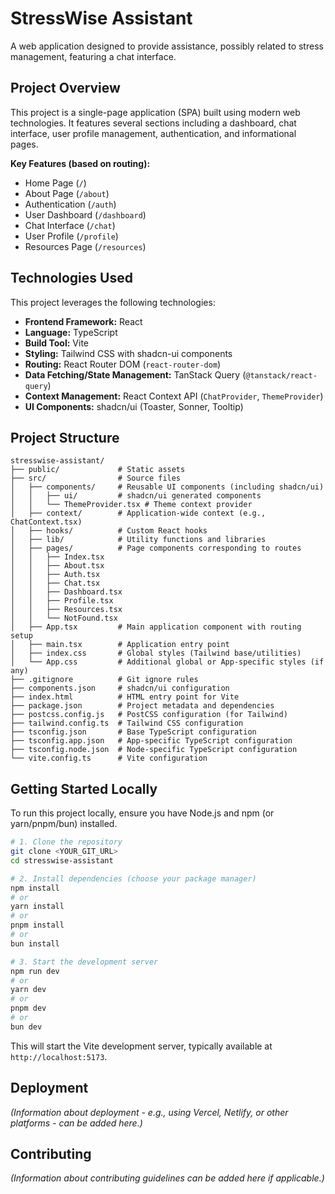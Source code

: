 # StressWise Assistant

A web application designed to provide assistance, possibly related to stress management, featuring a chat interface.

## Project Overview

This project is a single-page application (SPA) built using modern web technologies. It features several sections including a dashboard, chat interface, user profile management, authentication, and informational pages.

**Key Features (based on routing):**
- Home Page (`/`)
- About Page (`/about`)
- Authentication (`/auth`)
- User Dashboard (`/dashboard`)
- Chat Interface (`/chat`)
- User Profile (`/profile`)
- Resources Page (`/resources`)

## Technologies Used

This project leverages the following technologies:

- **Frontend Framework:** React
- **Language:** TypeScript
- **Build Tool:** Vite
- **Styling:** Tailwind CSS with shadcn-ui components
- **Routing:** React Router DOM (`react-router-dom`)
- **Data Fetching/State Management:** TanStack Query (`@tanstack/react-query`)
- **Context Management:** React Context API (`ChatProvider`, `ThemeProvider`)
- **UI Components:** shadcn/ui (Toaster, Sonner, Tooltip)

## Project Structure

```
stresswise-assistant/
├── public/             # Static assets
├── src/                # Source files
│   ├── components/     # Reusable UI components (including shadcn/ui)
│   │   ├── ui/         # shadcn/ui generated components
│   │   └── ThemeProvider.tsx # Theme context provider
│   ├── context/        # Application-wide context (e.g., ChatContext.tsx)
│   ├── hooks/          # Custom React hooks
│   ├── lib/            # Utility functions and libraries
│   ├── pages/          # Page components corresponding to routes
│   │   ├── Index.tsx
│   │   ├── About.tsx
│   │   ├── Auth.tsx
│   │   ├── Chat.tsx
│   │   ├── Dashboard.tsx
│   │   ├── Profile.tsx
│   │   ├── Resources.tsx
│   │   └── NotFound.tsx
│   ├── App.tsx         # Main application component with routing setup
│   ├── main.tsx        # Application entry point
│   ├── index.css       # Global styles (Tailwind base/utilities)
│   └── App.css         # Additional global or App-specific styles (if any)
├── .gitignore          # Git ignore rules
├── components.json     # shadcn/ui configuration
├── index.html          # HTML entry point for Vite
├── package.json        # Project metadata and dependencies
├── postcss.config.js   # PostCSS configuration (for Tailwind)
├── tailwind.config.ts  # Tailwind CSS configuration
├── tsconfig.json       # Base TypeScript configuration
├── tsconfig.app.json   # App-specific TypeScript configuration
├── tsconfig.node.json  # Node-specific TypeScript configuration
└── vite.config.ts      # Vite configuration
```

## Getting Started Locally

To run this project locally, ensure you have Node.js and npm (or yarn/pnpm/bun) installed.

```sh
# 1. Clone the repository
git clone <YOUR_GIT_URL>
cd stresswise-assistant

# 2. Install dependencies (choose your package manager)
npm install
# or
yarn install
# or
pnpm install
# or
bun install

# 3. Start the development server
npm run dev
# or
yarn dev
# or
pnpm dev
# or
bun dev
```

This will start the Vite development server, typically available at `http://localhost:5173`.

## Deployment

*(Information about deployment - e.g., using Vercel, Netlify, or other platforms - can be added here.)*

## Contributing

*(Information about contributing guidelines can be added here if applicable.)*
